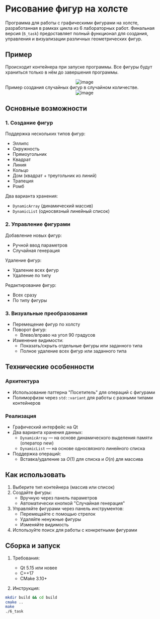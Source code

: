 # Рисование фигур на холсте

Программа для работы с графическими фигурами на холсте, разработанная в рамках цикла из 6 лабораторных работ. Финальная версия (`6_task`) предоставляет полный функционал для создания, управления и визуализации различных геометрических фигур.

## Пример
Происходит контейнера при запуске программы. Все фигуры будут храниться только в нём до завершения программы.
<div align="center">
  <img src="https://github.com/user-attachments/assets/a637e22e-97c8-4618-b613-b415338718bc" alt="image"> 
</div> 
Пример создания случайных фигур в случайном количестве.
<div align="center">
  <img src="https://github.com/user-attachments/assets/56dabd00-ff0a-4cb7-9725-5e02387c25b1" alt="image"> 
</div> 

## Основные возможности

### 1. Создание фигур
Поддержка нескольких типов фигур:
  - Эллипс
  - Окружность
  - Прямоугольник
  - Квадрат
  - Линия
  - Кольцо
  - Дом (квадрат + треугольник из линий)
  - Трапеция
  - Ромб

Два варианта хранения:
  - `DynamicArray` (динамический массив)
  - `DynamicList` (односвязный линейный список)

### 2. Управление фигурами
Добавление новых фигур:
  - Ручной ввод параметров
  - Случайная генерация
  
Удаление фигур:
  - Удаление всех фигур
  - Удаление по типу

Редактирование фигур:
  - Всех сразу
  - По типу фигуры

### 3. Визуальные преобразования
- Перемещение фигур по холсту
- Поворот фигур:
  - Влево/вправо на угол 90 градусов
- Изменение видимости:
  - Показать/скрыть отдельные фигуры или заданного типа
  - Полное удаление всех фигур или заданного типа
    
## Технические особенности

### Архитектура
- Использование паттерна "Посетитель" для операций с фигурами
- Полиморфизм через `std::variant` для работы с разными типами контейнеров
  
### Реализация
- Графический интерфейс на Qt
- Два варианта хранения данных:
  - `DynamicArray` — на основе динамического выделения памяти (оператор new)
  - `DynamicList` — на основе односвязного линейного списка
- Поддержка операций:
  - Вставка/удаление за $O(1)$ для списка и $O(n)$ для массива
    
## Как использовать
1. Выберите тип контейнера (массив или список)
2. Создайте фигуры:
   - Вручную через панель параметров
   - Автоматически кнопкой "Случайная генерация"
3. Управляйте фигурами через панель инструментов:
   - Перемещайте с помощью стрелок
   - Удаляйте ненужные фигуры
   - Изменяйте видимость
4. Используйте поиск для работы с конкретными фигурами
   
## Сборка и запуск
1. Требования:
   - Qt 5.15 или новее
   - C++17
   - CMake 3.10+

2. Инструкция:
```bash
mkdir build && cd build
cmake ..
make
./6_task
